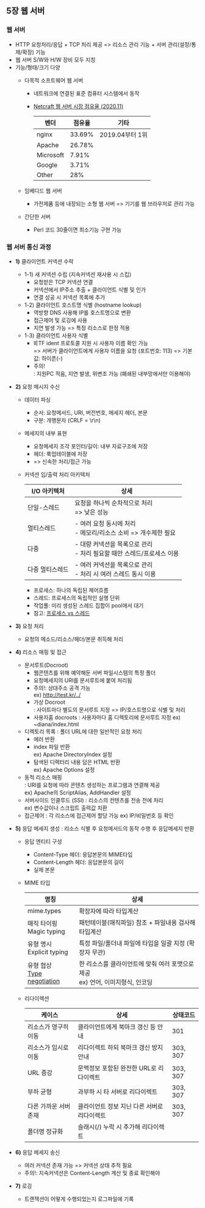## 5장 웹 서버

### 웹 서버
+ HTTP 요청처리/응답 + TCP 처리 제공 => 리소스 관리 기능 + 서버 관리(설정/통제/확장) 기능
+ 웹 서버 S/W와 H/W 장비 모두 지칭
+ 기능/형태/크기 다양
  - 다목적 소프트웨어 웹 서버 
    * 네트워크에 연결된 표준 컴퓨터 시스템에서 동작
    * [Netcraft 웹 서버 시장 점유율 (2020.11)](https://news.netcraft.com/archives/2020/11/30/november-2020-web-server-survey.html)
      
      |벤더|점유율|기타|
      |---|---|---|
      |nginx |33.69% |2019.04부터 1위|
      |Apache |26.78% | |
      |Microsoft |7.91% | |
      |Google |3.71% | |
      |Other | 28%| |

  - 임베디드 웹 서버
    * 가전제품 등에 내장되는 소형 웹 서버 => 기기를 웹 브라우저로 관리 가능 
  - 간단한 서버
    * Perl 코드 30줄이면 최소기능 구현 가능 
    
### 웹 서버 통신 과정
+ **1)** 클라이언트 커넥션 수락
  - 1-1) 새 커넥션 수립 (지속커넥션 재사용 시 스킵)
    * 요청받은 TCP 커넥션 연결
    * 커넥션에서 IP주소 추출 + 클라이언트 식별 및 인가
    * 연결 성공 시 커넥션 목록에 추가
  - 1-2) 클라이언트 호스트명 식별 (hostname lookup)
    * 역방향 DNS 사용해 IP를 호스트명으로 변환
    * 접근제어 및 로깅에 사용
    * 지연 발생 가능 => 특정 리소스로 한정 적용 
  - 1-3) 클라이언트 사용자 식별
    * IETF ident 프로토콜 지원 시 사용자 이름 확인 가능  
      => 서버가 클라이언트에게 사용자 이름을 요청 (포트번호: 113)
      => 기본값: 하이픈(-)  
    * 주의!  
      : 지원PC 적음, 지연 발생, 위변조 가능 (폐쇄된 내부망에서만 이용해야)
+ **2)** 요청 메시지 수신
  - 데이터 파싱
    * 순서: 요청메서드, URI, 버전번호, 메세지 헤더, 본문
    * 구분: 개행문자 (CRLF = \r\n)
  - 메세지의 내부 표현
    * 요청메세지 조각 포인터/길이: 내부 자료구조에 저장
    * 헤더: 룩업테이블에 저장  
    * => 신속한 처리/접근 가능 
  - 커넥션 입/출력 처리 아키텍처

    |I/O 아키텍처|상세|
    |---|---|
    |단일-스레드 | 요청을 하나씩 순차적으로 처리 <br> => 낮은 성능|
    |멀티스레드 | - 여러 요청 동시에 처리 <br> - 메모리/리소스 소비 => 개수제한 필요|
    |다중 | - 대량 커넥션을 목록으로 관리 <br> - 처리 필요할 때만 스레드/프로세스 이용|
    |다중 멀티스레드 | - 여러 커넥션을 목록으로 관리 <br> - 처리 시 여러 스레드 동시 이용|

    * 프로세스: 하나의 독립된 제어흐름
    * 스레드: 프로세스의 독립적인 실행 단위
    * 작업풀: 미리 생성된 스레드 집합이 pool에서 대기
    * 참고: [프로세스 vs 스레드](https://velog.io/@yewon-july/Process-vs-Thread) 

+ **3)** 요청 처리
  - 요청의 메소드/리소스/헤더/본문 취득해 처리
+ **4)** 리소스 매핑 및 접근
  - 문서루트(Docroot)
    * 웹콘텐츠를 위해 예약해둔 서버 파일시스템의 특정 폴더   
    * 요청메세지의 URI를 문서루트에 붙여 처리됨  
    * 주의!: 상대주소 공격 가능  
      ex) http://test.kr/../
    * 가상 Docroot  
      : 사이트마다 별도의 문서루트 지정 => IP/호스트명으로 식별 및 처리 
    * 사용자홈 docroots 
      : 사용자마다 홈 디렉토리에 문서루트 지정  ex) ~diana/index.html 
  - 디렉토리 목록
    : 폴더 URL에 대한 일반적인 요청 처리  
    * 에러 반환
    * index 파일 반환  
      ex) Apache DirectoryIndex 설정
    * 탐색된 디렉터리 내용 담은 HTML 반환  
      ex) Apache Options 설정
  - 동적 리소스 매핑  
    : URI를 요청에 따라 콘텐츠 생성하는 프로그램과 연결해 제공  
    ex) Apache의 ScriptAlias, AddHandler 설정
  - 서버사이드 인클루드 (SSI)
    : 리소스의 컨텐츠를 전송 전에 처리  
    ex) 변수값이나 스크립트 출력값 치환   
  - 접근제어
    : 각 리소스에 접근제어 할당 가능
    ex) IP/비밀번호 등 확인
+ **5)** 응답 메세지 생성
  : 리소스 식별 후 요청메서드의 동작 수행 후 응답메세지 반환
  - 응답 엔티티 구성
    * Content-Type 헤더: 응답본문의 MIME타입
    * Content-Length 헤더: 응답본문의 길이 
    * 실제 본문
  - MIME 타입

    |명칭|상세|
    |---|---|
    |mime.types | 확장자에 따라 타입계산|
    |매직 타이핑 <br> Magic typing |패턴테이블(매직파일) 참조 + 파일내용 검사해 타입계산 |
    |유형 명시 <br> Explicit typing | 특정 파일/폴더내 파일에 타입을 일괄 지정 (확장자 무관)|
    |유형 협상 <br> [Type negotiation](https://developer.mozilla.org/en-US/docs/Web/HTTP/Content_negotiation) | 한 리소스를 클라이언트에 맞춰 여러 포맷으로 제공 <br> ex) 언어, 이미지형식, 인코딩|

  - 리다이렉션

    |케이스|상세|상태코드|
    |---|---|---|
    |리소스가 영구히 이동| 클라이언트에게 북마크 갱신 등 안내|301|
    |리소스가 임시로 이동| 리다이렉트 하되 북마크 갱신 방지 안내| 303, 307|
    |URL 증강|문맥정보 포함된 완전한 URL로 리다이렉트|303, 307|
    |부하 균형|과부하 시 타 서버로 리다이렉트 |303, 307|
    |다른 가까운 서버 존재| 클라이언트 정보 지닌 다른 서버로 리다이렉트|303, 307|
    |폴더명 정규화|슬래시(/) 누락 시 추가해 리다이렉트||

+ **6)** 응답 메세지 송신
  - 여러 커넥션 존재 가능 => 커넥션 상태 추적 필요
  - 주의!: 지속커넥션은 Content-Length 계산 및 종료 확인해야
+ **7)** 로깅
  - 트랜잭션이 어떻게 수행되었는지 로그파일에 기록